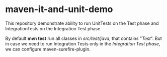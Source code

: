 # maven-it-and-unit-demo
This repository demonstrate ability to run UnitTests on the Test phase and IntegrationTests on the Integration Test phase

By default **mvn test** run all classes in _src/test/java_, that contains "_Test_".
But in case we need to run Integration Tests only in the _Integration Test phase_, we can configure maven-surefire-plugin.